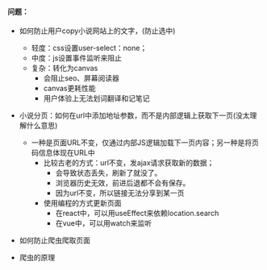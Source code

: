 #### 问题：

- 如何防止用户copy小说网站上的文字，(防止选中)
    - 轻度：css设置user-select：none；
    - 中度：js设置事件监听来阻止
    - 复杂：转化为canvas
        - 会阻止seo、屏幕阅读器
        - canvas更耗性能
        - 用户体验上无法划词翻译和记笔记


- 小说分页：如何在url中添加地址参数，而不是内部逻辑上获取下一页(没太理解什么意思)
    - 一种是页面URL不变，仅通过内部JS逻辑加载下一页内容；另一种是将页码信息体现在URL中
        - 比较古老的方式：url不变，发ajax请求获取新的数据；
            - 会导致状态丢失，刷新了就没了。
            - 浏览器历史无效，前进后退都不会有保存。
            - 因为url不变，所以链接无法分享到某一页
        - 使用编程的方式更新页面
            - 在react中，可以用useEffect来依赖location.search
            - 在vue中，可以用watch来监听
- 如何防止爬虫爬取页面
- 爬虫的原理



